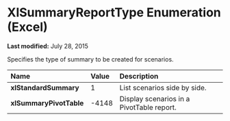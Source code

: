 
# XlSummaryReportType Enumeration (Excel)

 **Last modified:** July 28, 2015

Specifies the type of summary to be created for scenarios.


|**Name**|**Value**|**Description**|
|:-----|:-----|:-----|
| **xlStandardSummary**|1|List scenarios side by side.|
| **xlSummaryPivotTable**|-4148|Display scenarios in a PivotTable report.|
